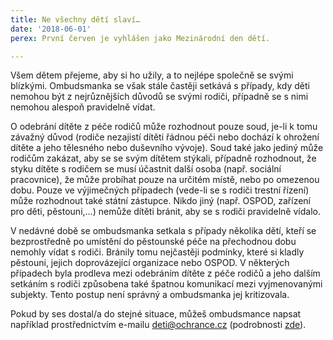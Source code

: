 ```yaml
---
title: Ne všechny dětí slaví…
date: '2018-06-01'
perex: První červen je vyhlášen jako Mezinárodní den dětí.

---
```



<p class="MsoNormal">Všem dětem přejeme, aby si ho užily, a to nejlépe společně
se svými blízkými. Ombudsmanka se však stále častěji setkává s případy, kdy děti
nemohou být z&nbsp;nejrůznějších důvodů se svými rodiči, případně se
s&nbsp;nimi nemohou alespoň pravidelně vídat.</p>
<p class="MsoNormal">O odebrání dítěte z&nbsp;péče rodičů může rozhodnout pouze
soud, je-li k&nbsp;tomu závažný důvod (rodiče nezajistí dítěti řádnou péči nebo
dochází k ohrožení dítěte a jeho tělesného nebo duševního vývoje). Soud také
jako jediný může rodičům zakázat, aby se se svým dítětem stýkali, případně
rozhodnout, že styku dítěte s&nbsp;rodičem se musí účastnit další osoba (např.
sociální pracovnice), že může probíhat pouze na určitém místě, nebo po omezenou
dobu. Pouze ve výjimečných případech (vede-li se s&nbsp;rodiči trestní řízení)
může rozhodnout také státní zástupce. Nikdo jiný (např. OSPOD, zařízení pro
děti, pěstouni,…) nemůže dítěti bránit, aby se s&nbsp;rodiči pravidelně vídalo.</p>
<p class="MsoNormal">V&nbsp;nedávné době se
ombudsmanka setkala s&nbsp;případy několika dětí, kteří se bezprostředně po
umístění do pěstounské péče na přechodnou dobu nemohly vídat s&nbsp;rodiči. Bránily
tomu nejčastěji podmínky, které si kladly pěstouni, jejich doprovázející
organizace nebo OSPOD. V&nbsp;některých případech byla prodleva mezi odebráním
dítěte z&nbsp;péče rodičů a jeho dalším setkáním s&nbsp;rodiči způsobena také špatnou
komunikací mezi vyjmenovanými subjekty. Tento postup není správný a ombudsmanka
jej kritizovala.</p>
<p class="MsoNormal">Pokud by ses dostal/a do stejné situace, můžeš ombudsmance napsat například prostřednictvím e-mailu <a href="mailto:deti@ochrance.cz">deti@ochrance.cz</a>
(podrobnosti <a href="jak-se-na-ochrance-obratit/">zde</a>).</p>

